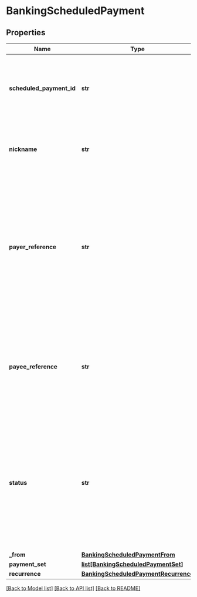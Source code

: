 # BankingScheduledPayment

## Properties
Name | Type | Description | Notes
------------ | ------------- | ------------- | -------------
**scheduled_payment_id** | **str** | A unique ID of the scheduled payment adhering to the standards for ID permanence | 
**nickname** | **str** | The short display name of the payee as provided by the customer | [optional] 
**payer_reference** | **str** | The reference for the transaction that will be used by the originating institution for the purposes of constructing a statement narrative on the payer’s account. Empty string if no data provided | 
**payee_reference** | **str** | The reference for the transaction that will be provided by the originating institution. Empty string if no data provided | 
**status** | **str** | Indicates whether the schedule is currently active. The value SKIP is equivalent to ACTIVE except that the customer has requested the next normal occurrence to be skipped. | 
**_from** | [**BankingScheduledPaymentFrom**](BankingScheduledPaymentFrom.md) |  | 
**payment_set** | [**list[BankingScheduledPaymentSet]**](BankingScheduledPaymentSet.md) |  | 
**recurrence** | [**BankingScheduledPaymentRecurrence**](BankingScheduledPaymentRecurrence.md) |  | 

[[Back to Model list]](../README.md#documentation-for-models) [[Back to API list]](../README.md#documentation-for-api-endpoints) [[Back to README]](../README.md)


